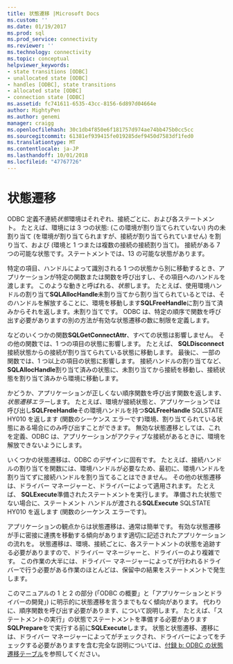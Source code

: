 ```yaml
---
title: 状態遷移 |Microsoft Docs
ms.custom: ''
ms.date: 01/19/2017
ms.prod: sql
ms.prod_service: connectivity
ms.reviewer: ''
ms.technology: connectivity
ms.topic: conceptual
helpviewer_keywords:
- state transitions [ODBC]
- unallocated state [ODBC]
- handles [ODBC], state transitions
- allocated state [ODBC]
- connection state [ODBC]
ms.assetid: fc741611-6535-43cc-8156-6d897d04664e
author: MightyPen
ms.author: genemi
manager: craigg
ms.openlocfilehash: 30c1db4f850e6f181757d974ae74bb475b0cc5cc
ms.sourcegitcommit: 61381ef939415fe019285def9450d7583df1fed0
ms.translationtype: MT
ms.contentlocale: ja-JP
ms.lasthandoff: 10/01/2018
ms.locfileid: "47767726"
---
```

# <a name="state-transitions"></a>状態遷移
ODBC 定義不連続*状態*環境はそれぞれ、接続ごとに、および各ステートメント。 たとえば、環境には 3 つの状態: (この環境が割り当てられていない) 内の未割り当て (を環境が割り当てられますが、接続が割り当てられていません) を割り当て、および (環境と 1 つまたは複数の接続の接続割り当て)。 接続がある 7 つの可能な状態です。ステートメントでは、13 の可能な状態があります。  
  
 特定の項目、ハンドルによって識別される 1 つの状態から別に移動するとき、アプリケーションが特定の関数または関数を呼び出すし、その項目へのハンドルを渡します。 このような動きと呼ばれる、*状態*します。 たとえば、使用環境ハンドルの割り当て**SQLAllocHandle**未割り当てから割り当てられているとでは、そのハンドルを解放することに、環境を移動します**SQLFreeHandle**に割り当て済みからそれを返します。未割り当てです。 ODBC は、特定の順序で関数を呼び出す必要がありますの別の方法が有効な状態遷移の数に制限を定義します。  
  
 などのいくつかの関数**SQLGetConnectAttr**、すべての状態は影響しません。 その他の関数では、1 つの項目の状態に影響します。 たとえば、 **SQLDisconnect**接続状態からの接続が割り当てられている状態に移動します。 最後に、一部の関数では、1 つ以上の項目の状態に影響します。 接続ハンドルの割り当てなど、 **SQLAllocHandle**割り当て済みの状態に、未割り当てから接続を移動し、接続状態を割り当て済みから環境に移動します。  
  
 かどうか、アプリケーションが正しくない順序関数を呼び出す関数を返します、*状態遷移エラー*します。 たとえば、環境が接続状態と、アプリケーションでは呼び出し**SQLFreeHandle**その環境ハンドルを持つ**SQLFreeHandle** SQLSTATE HY010 を返します (関数のシーケンス エラーです)環境、割り当てられている状態にある場合にのみ呼び出すことができます。 無効な状態遷移としては、これを定義、ODBC は、アプリケーションがアクティブな接続があるときに、環境を解放できないようにします。  
  
 いくつかの状態遷移は、ODBC のデザインに固有です。 たとえば、接続ハンドルの割り当てを関数には、環境ハンドルが必要なため、最初に、環境ハンドルを割り当てずに接続ハンドルを割り当てることはできません。 その他の状態遷移は、ドライバー マネージャーと、ドライバーによって適用されます。 たとえば、 **SQLExecute**準備されたステートメントを実行します。 準備された状態でない場合に、ステートメント ハンドルが渡される**SQLExecute** SQLSTATE HY010 を返します (関数のシーケンス エラーです)。  
  
 アプリケーションの観点からは状態遷移は、通常は簡単です。 有効な状態遷移が手に密接に連携を移動する傾向があります適切に記述されたアプリケーションの流れを。 状態遷移は、環境、接続ごとに、各ステートメントの状態を追跡する必要がありますので、ドライバー マネージャーと、ドライバーのより複雑です。 この作業の大半には、ドライバー マネージャーによってが行われるドライバーで行う必要がある作業のほとんどは、保留中の結果をステートメントで発生します。  
  
 このマニュアルの 1 と 2 の部分 (「ODBC の概要」と「アプリケーションとドライバーの開発」) に明示的に状態遷移を言うまでもなく傾向があります。 代わりに、順序関数を呼び出す必要があります、について説明します。 たとえば、「ステートメントの実行」の状態でステートメントを準備する必要があります**SQLPrepare**をで実行する前に**SQLExecute**します。 状態と状態遷移、遷移には、ドライバー マネージャーによってがチェックされ、ドライバーによってをチェックする必要がありますを含む完全な説明については、[付録 b: ODBC の状態遷移テーブル](../../../odbc/reference/appendixes/appendix-b-odbc-state-transition-tables.md)を参照してください。
